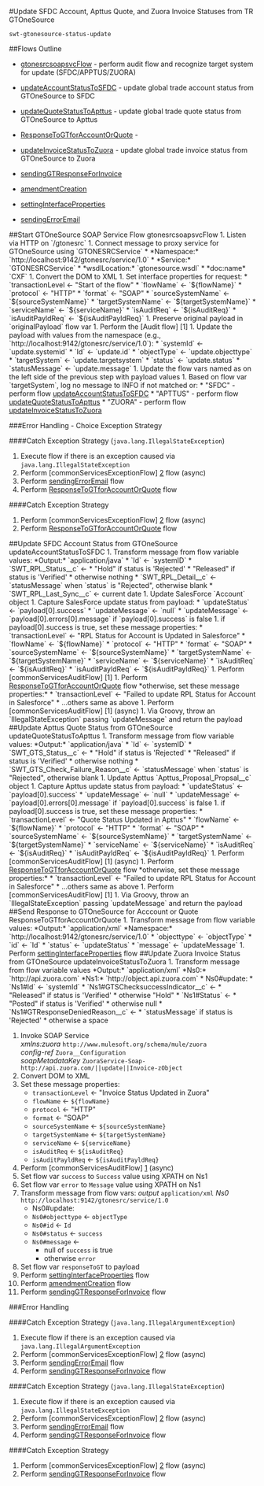 #Update SFDC Account, Apttus Quote, and Zuora Invoice Statuses from TR GTOneSource

    swt-gtonesource-status-update

##Flows Outline

* <A href="#gtonesrcsoapsvcFlow">gtonesrcsoapsvcFlow</A> - perform audit flow and recognize target system for update (SFDC/APPTUS/ZUORA)

* <A href="#updateAccountStatusToSFDC">updateAccountStatusToSFDC</A> - update global trade account status from GTOneSource to SFDC

* <A href="#updateQuoteStatusToApttus">updateQuoteStatusToApttus</A> - update global trade quote status from GTOneSource to Apttus

* <A href="#ResponseToGTforAccountOrQuote">ResponseToGTforAccountOrQuote</A> -

* <A href="#updateInvoiceStatusToZuora">updateInvoiceStatusToZuora</A> - update global trade invoice status from GTOneSource to Zuora

* <A href="#sendingGTResponseForInvoice">sendingGTResponseForInvoice</A>

* <A href="#amendmentCreation">amendmentCreation</A>

* <A href="#settingInterfaceProperties">settingInterfaceProperties</A>

* <A href="#sendingErrorEmail">sendingErrorEmail</A>

<A name="gtonesrcsoapsvcFlow">
##Start GTOneSource SOAP Service Flow</A>
    gtonesrcsoapsvcFlow
1. Listen via HTTP on `/gtonesrc`
1. Connect message to proxy service for GTOneSource using `GTONESRCService`
   * *Namespace:* `http://localhost:9142/gtonesrc/service/1.0`  
   * *Service:* `GTONESRCService`
   * *wsdlLocation:* `gtonesource.wsdl`
   * *doc:name* `CXF`  
1. Convert the DOM to XML
1. Set interface properties for request:
   * `transactionLevel <- "Start of the flow"
   * `flowName` <- `${flowName}`
   * `protocol` <- "HTTP"
   * `format` <- "SOAP"
   * `sourceSystemName` <- `${sourceSystemName}`
   * `targetSystemName` <- `${targetSystemName}`
   * `serviceName` <- `${serviceName}`
   * `isAuditReq` <- `${isAuditReq}`
   * `isAuditPayldReq` <- `${isAuditPayldReq}`
1. Preserve original payload in `originalPayload` flow var
1. Perform the [Audit flow] [1]
1. Update the payload with values from the namespace (e.g., `http://localhost:9142/gtonesrc/service/1.0`):
   * `systemId` <- `update.systemid`
   * `Id` <- `update.id`
   * `objectType` <- `update.objecttype`
   * `targetSystem` <- `update.targetsystem`
   * `status` <- `update.status`
   * `statusMessage` <- `update.message`
1. Update the flow vars named as on the left side of the previous step with payload values
1. Based on flow var `targetSystem`, log no message to INFO if not matched or:
   * "SFDC" - perform flow <A href="#updateAccountStatusToSFDC">updateAccountStatusToSFDC</A>
   * "APTTUS" - perform flow <A href="#updateQuoteStatusToApttus">updateQuoteStatusToApttus</A>
   * "ZUORA" - perform flow <A href="#updateInvoiceStatusToZuora">updateInvoiceStatusToZuora</A>

###Error Handling - Choice Exception Strategy

####Catch Exception Strategy (`java.lang.IllegalStateException`)
1. Execute flow if there is an exception caused via `java.lang.IllegalStateException`
1. Perform [commonServicesExceptionFlow] [2] flow (async)
1. Perform <A href="#sendingErrorEmail">sendingErrorEmail</A> flow
1. Perform <A href="#ResponseToGTforAccountOrQuote">ResponseToGTforAccountOrQuote</A> flow

####Catch Exception Strategy
1. Perform [commonServicesExceptionFlow] [2] flow (async)
1. Perform <A href="#ResponseToGTforAccountOrQuote">ResponseToGTforAccountOrQuote</A> flow

<A name="updateAccountStatusToSFDC">
##Update SFDC Account Status from GTOneSource</A>  
    updateAccountStatusToSFDC
1. Transform message from flow variable values:  
*Output:* `application/java`  
   * `Id` <- `systemID`
   * `SWT_RPL_Status__c` <- 
      * "Hold" if status is 'Rejected'
      * "Released" if status is 'Verified'
      * otherwise nothing
   * `SWT_RPL_Detail__c` <- `statusMessage` when `status` is "Rejected", otherwise blank
   * `SWT_RPL_Last_Sync__c` <- current date
1. Update SalesForce `Account` object
1. Capture SalesForce update status from payload:
   * `updateStatus` <- `payload[0].success`
   * `updateMessage` <- `null`   
   * `updateMessage` <- `payload[0].errors[0].message` if `payload[0].success` is false
1. if payload[0].success is true, set these message properties:
   * `transactionLevel` <- "RPL Status for Account is Updated in Salesforce"
   * `flowName` <- `${flowName}`
   * `protocol` <- "HTTP"
   * `format` <- "SOAP"
   * `sourceSystemName` <- `${sourceSystemName}`
   * `targetSystemName` <- `${targetSystemName}`
   * `serviceName` <- `${serviceName}`
   * `isAuditReq` <- `${isAuditReq}`
   * `isAuditPayldReq` <- `${isAuditPayldReq}`
   1. Perform [commonServicesAuditFlow] [1]
   1. Perform <A href="#ResponseToGTforAccountOrQuote">ResponseToGTforAccountOrQuote</A> flow  
*otherwise, set these message properties:*
   * `transactionLevel` <- "Failed to update RPL Status for Account in Salesforce"
   * ...others same as above
   1. Perform [commonServicesAuditFlow] [1] (async)
   1. Via Groovy, throw an `IllegalStateException` passing `updateMessage` and return the payload

<A name="updateQuoteStatusToApttus">
##Update Apttus Quote Status from GTOneSource</A>
    updateQuoteStatusToApttus
1. Transform message from flow variable values:  
*Output:* `application/java`  
   * `Id` <- `systemID`
   * `SWT_GTS_Status__c` <- 
      * "Hold" if status is 'Rejected'
      * "Released" if status is 'Verified'
      * otherwise nothing
   * `SWT_GTS_Check_Failure_Reason__c` <- `statusMessage` when `status` is "Rejected", otherwise blank
1. Update Apttus `Apttus_Proposal_Propsal__c` object
1. Capture Apttus update status from payload:
   * `updateStatus` <- `payload[0].success`
   * `updateMessage` <- `null`   
   * `updateMessage` <- `payload[0].errors[0].message` if `payload[0].success` is false
1. if payload[0].success is true, set these message properties:
   * `transactionLevel` <- "Quote Status Updated in Apttus"
   * `flowName` <- `${flowName}`
   * `protocol` <- "HTTP"
   * `format` <- "SOAP"
   * `sourceSystemName` <- `${sourceSystemName}`
   * `targetSystemName` <- `${targetSystemName}`
   * `serviceName` <- `${serviceName}`
   * `isAuditReq` <- `${isAuditReq}`
   * `isAuditPayldReq` <- `${isAuditPayldReq}`
   1. Perform [commonServicesAuditFlow] [1] (async)
   1. Perform <A href="#ResponseToGTforAccountOrQuote">ResponseToGTforAccountOrQuote</A> flow  
*otherwise, set these message properties:*
   * `transactionLevel` <- "Failed to update RPL Status for Account in Salesforce"
   * ...others same as above
   1. Perform [commonServicesAuditFlow] [1]
   1. Via Groovy, throw an `IllegalStateException` passing `updateMessage` and return the payload  

<A name="ResponseToGTforAccountOrQuote">
##Send Response to GTOneSource for Acccount or Quote</A>
    ResponseToGTforAccountOrQuote
1. Transform message from flow variable values:
*Output:* `application/xml`  
*Namespace:* `http://localhost:9142/gtonesrc/service/1.0`  
   * `objecttype` <- `objectType`
   * `id` <- `Id`
   * `status` <- `updateStatus`
   * `message` <- `updateMessage`
1. Perform <A href="#settingInterfaceProperties">settingInterfaceProperties</A> flow 

<A name="updateInvoiceStatusToZuora">
##Update Zuora Invoice Status from GTOneSource</A>
    updateInvoiceStatusToZuora
1. Transform message from flow variable values  
*Output:* `application/xml`  
*Ns0:* `http://api.zuora.com`  
*Ns1:* `http://object.api.zuora.com`
   * Ns0#update:
   * `Ns1#Id` <- `systemId`
   * `Ns1#GTSChecksuccessIndicator__c` <- 
      * "Released" if status is 'Verified' 
      * otherwise "Hold"
   * `Ns1#Status` <- 
      * "Posted" if status is 'Verified'
      * otherwise null
   * `Ns1#GTResponseDeniedReason__c` <-
      * `statusMessage` if status is 'Rejected'
      * otherwise a space
     
1. Invoke SOAP Service  
*xmlns:zuora* `http://www.mulesoft.org/schema/mule/zuora`  
*config-ref* `Zuora__Configuration`  
*soapMetadataKey* `ZuoraService-Soap-http://api.zuora.com/||update||Invoice-zObject`  
1. Convert DOM to XML
1. Set these message properties:
   * `transactionLevel` <- "Invoice Status Updated in Zuora"
   * `flowName` <- `${flowName}`
   * `protocol` <- "HTTP"
   * `format` <- "SOAP"
   * `sourceSystemName` <- `${sourceSystemName}`
   * `targetSystemName` <- `${targetSystemName}`
   * `serviceName` <- `${serviceName}`
   * `isAuditReq` <- `${isAuditReq}`
   * `isAuditPayldReq` <- `${isAuditPayldReq}`
1. Perform [commonServicesAuditFlow] [1] (async)
1. Set flow var `success` to `Success` value using XPATH on Ns1
1. Set flow var `error` to `Message` value using XPATH on Ns1
1. Transform message from flow vars:
*output* `application/xml`
*Ns0* `http://localhost:9142/gtonesrc/service/1.0`
   * Ns0#update:
   * `Ns0#objecttype` <- `objectType`
   * `Ns0#id` <- `Id`
   * `Ns0#status` <- `success`
   * `Ns0#message` <-
      * null of `success` is true
      * otherwise `error`
 1. Set flow var `responseToGT` to payload
 1. Perform <A href="#settingInterfaceProperties">settingInterfaceProperties</A> flow
 1. Perform <A href="#amendmentCreation">amendmentCreation</A> flow
 1. Perform <A href="#sendingGTResponseForInvoice">sendingGTResponseForInvoice</A> flow

###Error Handling

####Catch Exception Strategy (`java.lang.IllegalArgumentException`)
1. Execute flow if there is an exception caused via `java.lang.IllegalArgumentException`
1. Perform [commonServicesExceptionFlow] [2] flow (async)
1. Perform <A href="#sendingErrorEmail">sendingErrorEmail</A> flow
1. Perform <A href="#sendingGTResponseForInvoice">sendingGTResponseForInvoice</A> flow

####Catch Exception Strategy (`java.lang.IllegalStateException`)
1. Execute flow if there is an exception caused via `java.lang.IllegalStateException`
1. Perform [commonServicesExceptionFlow] [2] flow (async)
1. Perform <A href="#sendingErrorEmail">sendingErrorEmail</A> flow
1. Perform <A href="#sendingGTResponseForInvoice">sendingGTResponseForInvoice</A> flow

####Catch Exception Strategy
1. Perform [commonServicesExceptionFlow] [2] flow (async)
1. Perform <A href="#sendingGTResponseForInvoice">sendingGTResponseForInvoice</A> flow





[1]: https://github.com/lcgillies/TestGitHubPages/tree/dev/CommonServicesWrapper#common-audit-flow
[2]: https://github.com/lcgillies/TestGitHubPages/tree/dev/CommonServicesWrapper#common-services-exception-flow
